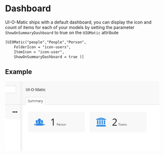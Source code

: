 # Dashboard #

UI-O-Matic ships with a default dashboard, you can display the icon and count of items for each of your models by setting the parameter `ShowOnSummaryDashboard` to true on the `UIOMatic` attribute

    [UIOMatic("people","People","Person", 
		FolderIcon = "icon-users", 
		ItemIcon = "icon-user",
		ShowOnSummaryDashboard = true )]

## Example ##

![dashboard](img/dashboard.jpg)